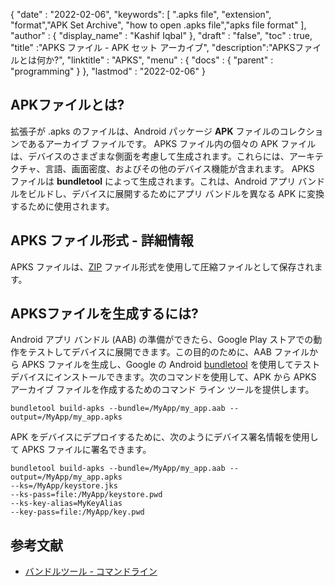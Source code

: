 
{
  "date" : "2022-02-06",
  "keywords": [ ".apks file", "extension", "format","APK Set Archive", "how to open .apks file","apks file format" ],
  "author" : {
    "display_name" : "Kashif Iqbal"
},
  "draft" : "false",
  "toc" : true,
  "title" :"APKS ファイル - APK セット アーカイブ",
  "description":"APKSファイルとは何か?",
  "linktitle" : "APKS",
  "menu" : {
    "docs" : {
      "parent" : "programming"
}
},
  "lastmod" : "2022-02-06"
}

## APKファイルとは?

拡張子が .apks のファイルは、Android パッケージ **APK** ファイルのコレクションであるアーカイブ ファイルです。 APKS ファイル内の個々の APK ファイルは、デバイスのさまざまな側面を考慮して生成されます。これらには、アーキテクチャ、言語、画面密度、およびその他のデバイス機能が含まれます。 APKS ファイルは **bundletool** によって生成されます。これは、Android アプリ バンドルをビルドし、デバイスに展開するためにアプリ バンドルを異なる APK に変換するために使用されます。

## APKS ファイル形式 - 詳細情報

APKS ファイルは、[ZIP](/compression/zip/) ファイル形式を使用して圧縮ファイルとして保存されます。

## APKSファイルを生成するには?

Android アプリ バンドル (AAB) の準備ができたら、Google Play ストアでの動作をテストしてデバイスに展開できます。この目的のために、AAB ファイルから APKS ファイルを生成し、Google の Android [bundletool](https://developer.android.com/tools/bundletool) を使用してテスト デバイスにインストールできます。次のコマンドを使用して、APK から APKS アーカイブ ファイルを作成するためのコマンド ライン ツールを提供します。

```
bundletool build-apks --bundle=/MyApp/my_app.aab --output=/MyApp/my_app.apks
```

APK をデバイスにデプロイするために、次のようにデバイス署名情報を使用して APKS ファイルに署名できます。

```
bundletool build-apks --bundle=/MyApp/my_app.aab --output=/MyApp/my_app.apks
--ks=/MyApp/keystore.jks
--ks-pass=file:/MyApp/keystore.pwd
--ks-key-alias=MyKeyAlias
--key-pass=file:/MyApp/key.pwd
```

## 参考文献

* [バンドルツール - コマンドライン](https://developer.android.com/tools/bundletool)

